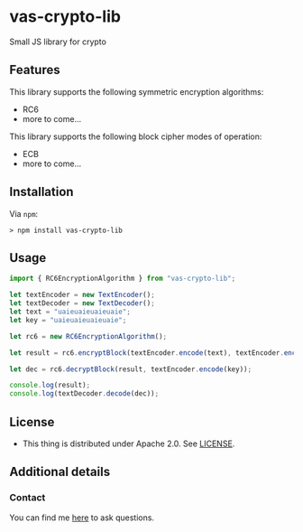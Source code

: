 # vas-crypto-lib
Small JS library for crypto

## Features
This library supports the following symmetric encryption algorithms:
* RC6
* more to come...

This library supports the following block cipher modes of operation:
* ECB
* more to come...

## Installation
Via `npm`:
```
> npm install vas-crypto-lib
```

## Usage
```ts
import { RC6EncryptionAlgorithm } from "vas-crypto-lib";

let textEncoder = new TextEncoder();
let textDecoder = new TextDecoder();
let text = "uaieuaieuaieuaie";
let key = "uaieuaieuaieuaie";

let rc6 = new RC6EncryptionAlgorithm();

let result = rc6.encryptBlock(textEncoder.encode(text), textEncoder.encode(key));

let dec = rc6.decryptBlock(result, textEncoder.encode(key));

console.log(result);
console.log(textDecoder.decode(dec));
```

## License

 * This thing is distributed under Apache 2.0. See [LICENSE](LICENSE).

## Additional details

### Contact

You can find me [here][1] to ask questions.

[1]: https://github.com/Vasile2k